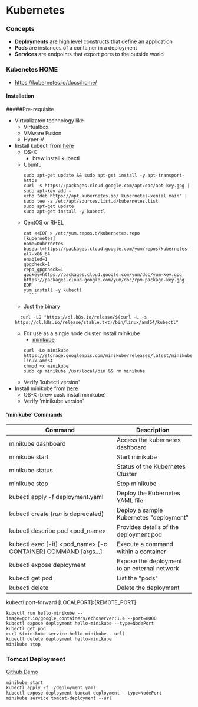# Kubernetes

### Concepts
 - **Deployments** are high level constructs that define an application
 - **Pods** are instances of a container in a deployment
 - **Services** are endpoints that export ports to the outside world

### Kubenetes HOME
 - https://kubernetes.io/docs/home/
#### Installation
#####Pre-requisite
- Virtualizaton technology like
    - Virtualbox
    - VMware Fusion
    - Hyper-V
- Install kubectl from [here](https://kubernetes.io/docs/tasks/tools/install-kubectl/)
    - OS-X
        - brew install kubectl
    - Ubuntu
        ```text
        sudo apt-get update && sudo apt-get install -y apt-transport-https
        curl -s https://packages.cloud.google.com/apt/doc/apt-key.gpg | sudo apt-key add -
        echo "deb https://apt.kubernetes.io/ kubernetes-xenial main" | sudo tee -a /etc/apt/sources.list.d/kubernetes.list
        sudo apt-get update
        sudo apt-get install -y kubectl
        ```
    - CentOS or RHEL
        ```text
        cat <<EOF > /etc/yum.repos.d/kubernetes.repo
        [kubernetes]
        name=Kubernetes
        baseurl=https://packages.cloud.google.com/yum/repos/kubernetes-el7-x86_64
        enabled=1
        gpgcheck=1
        repo_gpgcheck=1
        gpgkey=https://packages.cloud.google.com/yum/doc/yum-key.gpg https://packages.cloud.google.com/yum/doc/rpm-package-key.gpg
        EOF
        yum install -y kubectl
          ```
    - Just the binary
    ```text
      curl -LO "https://dl.k8s.io/release/$(curl -L -s https://dl.k8s.io/release/stable.txt)/bin/linux/amd64/kubectl"
    ```
    - For use as a single node cluster install minikube
        - [minikube](https://kubernetes.io/docs/tasks/tools/install-minikube/)
        ```text
        curl -Lo minikube https://storage.googleapis.com/minikube/releases/latest/minikube-linux-amd64
        chmod +x minikube
        sudo cp minikube /usr/local/bin && rm minikube
        ```
    - Verify 'kubectl version'
- Install minikube from [here](http://github.com/kubernetes/minikube/releases)
    - OS-X (brew cask install minikube)
    - Verify 'minikube version'
    
#### 'minikube' Commands

Command | Description
--- | ---
minikube dashboard | Access the kubernetes dashboard
minikube start | Start minikube
minikube status | Status of the Kubernetes Cluster
minikube stop  | Stop minikube
kubectl apply -f deployment.yaml | Deploy the Kubernetes YAML file
kubectl create (_run_ is deprecated) | Deploy a sample Kubernetes "deployment"
kubectl describe pod <pod_name> | Provides details of the deployment pod
kubectl exec [-it] <pod_name> [-c CONTAINER] COMMAND [args...] | Execute a command within a container 
kubectl expose deployment <deployment>| Expose the deployment to an external network
kubectl get pod | List the "pods"
kubectl delete | Delete the deployment
kubectl port-forward <pod name> [LOCALPORT]:{REMOTE_PORT]

```commandline
kubectl run hello-minikube --image=gcr.io/google_containers/echoserver:1.4 --port=8080
kubectl expose deployment hello-minikube --type=NodePort
kubectl get pod
curl $(minikube service hello-minikube --url)
kubectl delete deployment hello-minikube
minikube stop
```

### Tomcat Deployment

[Github Demo](https://github.com/jleetutorial/kubernetes-demo)
```commandline
minikube start
kubectl apply -f ./deployment.yaml
kubectl expose deployment tomcat-deployment --type=NodePort
minikube service tomcat-deployment --url
```































